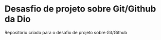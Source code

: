 # Desasfio de projeto sobre Git/Github da Dio
Repositório criado para o desafio de projeto sobre Git/Github
